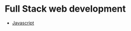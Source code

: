 # Full Stack web development
- [Javascript](https://github.com/samar3366/full-stack/blob/main/javascript.md)

